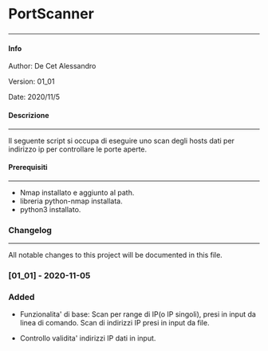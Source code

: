 # PortScanner

### 

___

#### Info

Author: De Cet Alessandro

Version: 01_01

Date: 2020/11/5

#### Descrizione

___

Il seguente script si occupa di eseguire uno scan degli hosts dati per indirizzo ip per controllare le porte aperte.

#### Prerequisiti

___

* Nmap installato e aggiunto al path.
* libreria python-nmap installata.
* python3 installato.

### Changelog

___

All notable changes to this project will be documented in this file.

### [01_01] - 2020-11-05

### Added

- Funzionalita' di base: Scan per range di IP(o IP singoli), presi in input da linea di comando. Scan di indirizzi IP presi in input da file.

- Controllo validita' indirizzi IP dati in input.

  